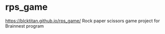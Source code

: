 # rps_game
https://blcktitan.github.io/rps_game/
 Rock paper scissors game project for Brainnest program
